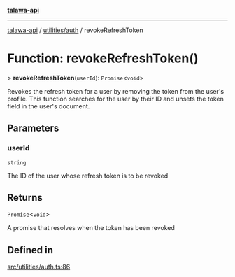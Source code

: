 [**talawa-api**](../../../README.md)

***

[talawa-api](../../../modules.md) / [utilities/auth](../README.md) / revokeRefreshToken

# Function: revokeRefreshToken()

\> **revokeRefreshToken**(`userId`): `Promise`\<`void`\>

Revokes the refresh token for a user by removing the token from the user's profile.
This function searches for the user by their ID and unsets the token field in the user's document.

## Parameters

### userId

`string`

The ID of the user whose refresh token is to be revoked

## Returns

`Promise`\<`void`\>

A promise that resolves when the token has been revoked

## Defined in

[src/utilities/auth.ts:86](https://github.com/PalisadoesFoundation/talawa-api/blob/039b0f127fb8caa46d57186ab4b3bb27fe150903/src/utilities/auth.ts#L86)
